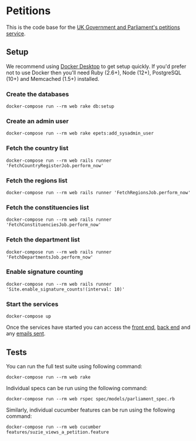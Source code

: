 # Petitions

This is the code base for the [UK Government and Parliament's petitions service][1].

## Setup

We recommend using [Docker Desktop][2] to get setup quickly. If you'd prefer not to use Docker then you'll need Ruby (2.6+), Node (12+), PostgreSQL (10+) and Memcached (1.5+) installed.

### Create the databases

```
docker-compose run --rm web rake db:setup
```

### Create an admin user

```
docker-compose run --rm web rake epets:add_sysadmin_user
```

### Fetch the country list

```
docker-compose run --rm web rails runner 'FetchCountryRegisterJob.perform_now'
```

### Fetch the regions list

```
docker-compose run --rm web rails runner 'FetchRegionsJob.perform_now'
```

### Fetch the constituencies list

```
docker-compose run --rm web rails runner 'FetchConstituenciesJob.perform_now'
```

### Fetch the department list

```
docker-compose run --rm web rails runner 'FetchDepartmentsJob.perform_now'
```

### Enable signature counting

```
docker-compose run --rm web rails runner 'Site.enable_signature_counts!(interval: 10)'
```

### Start the services

```
docker-compose up
```

Once the services have started you can access the [front end][3], [back end][4] and any [emails sent][5].

## Tests

You can run the full test suite using following command:

```
docker-compose run --rm web rake
```

Individual specs can be run using the following command:

```
docker-compose run --rm web rspec spec/models/parliament_spec.rb
```

Similarly, individual cucumber features can be run using the following command:

```
docker-compose run --rm web cucumber features/suzie_views_a_petition.feature
```

[1]: https://petition.parliament.uk
[2]: https://www.docker.com/products/docker-desktop
[3]: http://localhost:3000/
[4]: http://localhost:3000/admin
[5]: http://localhost:1080/
